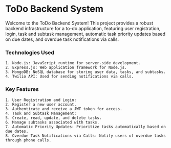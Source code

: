 # ToDo Backend System
Welcome to the ToDo Backend System! This project provides a robust backend infrastructure for a to-do application, featuring user registration, login, task and subtask management, automatic task priority updates based on due dates, and overdue task notifications via calls.

### Technologies Used
    1. Node.js: JavaScript runtime for server-side development.
    2. Express.js: Web application framework for Node.js.
    3. MongoDB: NoSQL database for storing user data, tasks, and subtasks.
    4. Twilio API: Used for sending notifications via calls.
### Key Features
    1. User Registration and Login:
    2. Register a new user account.
    3. Authenticate and receive a JWT token for access.
    4. Task and Subtask Management:
    5. Create, read, update, and delete tasks.
    6. Manage subtasks associated with tasks.
    7. Automatic Priority Updates: Prioritize tasks automatically based on due dates.
    8. Overdue Task Notifications via Calls: Notify users of overdue tasks through phone calls.
